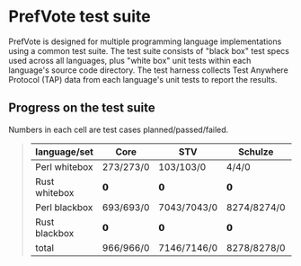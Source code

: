 # PrefVote test suite

PrefVote is designed for multiple programming language implementations using a common test suite. The test suite consists of "black box" test specs used across all languages, plus "white box" unit tests within each language's source code directory. The test harness collects Test Anywhere Protocol (TAP) data from each language's unit tests to report the results.

## Progress on the test suite

Numbers in each cell are test cases planned/passed/failed.

<blockquote>
<table>
<thead>
<tr>
<th>language/set</th>
<th>Core</th>
<th>STV</th>
<th>Schulze</th>
<th>RankedPairs</th>
<th>total</th>
</tr>
</thead>
<tbody>
<tr>
<td>Perl whitebox</td>
<td>273/273/0</td>
<td>103/103/0</td>
<td>4/4/0</td>
<td>𝟬</td>
<td>380/380/0</td>
</tr>
<tr>
<td>Rust whitebox</td>
<td>𝟬</td>
<td>𝟬</td>
<td>𝟬</td>
<td>𝟬</td>
<td>0/0/0</td>
</tr>
<tr>
<td>Perl blackbox</td>
<td>693/693/0</td>
<td>7043/7043/0</td>
<td>8274/8274/0</td>
<td>𝟬</td>
<td>16010/16010/0</td>
</tr>
<tr>
<td>Rust blackbox</td>
<td>𝟬</td>
<td>𝟬</td>
<td>𝟬</td>
<td>𝟬</td>
<td>0/0/0</td>
</tr>
<tr>
<td>total</td>
<td>966/966/0</td>
<td>7146/7146/0</td>
<td>8278/8278/0</td>
<td>0/0/0</td>
<td>16390/16390/0</td>
</tr>
</tbody>
</table>
</blockquote>
